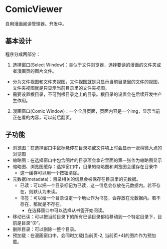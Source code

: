 # ComicViewer
自用漫画阅读管理器。开发中。

## 基本设计
程序分成两部分：
1. 选择窗口(Select Window)：类似于文件浏览器，选择要读的漫画的文件夹或者漫画页的图片文件。
  * 分为文件视图和文件夹视图，文件视图就是只显示当前目录里的文件的视图，文件夹视图就是只显示当前目录里的文件夹视图。
  * 需要设置根目录，不可到根目录之上的目录。根目录的设置会在后续开发中产生作用。
2. 漫画窗口(Comic Window)：一个全屏页面，页面内容是一个img，显示当前正在看的内容，可以前后翻页。

## 子功能
* 浏览图：在选择窗口中鼠标悬停在目录项或文件项上时会显示一张稍微大点的浏览图
* 缩略图：在选择窗口中包含图片的目录项会拿它里面的第一张作为缩略图显示
* 缩略图、浏览图缓存：选择窗口中，目录的缩略图和浏览图会缓存在目录中
  * 这一缓存可以用一个按钮清除。
* 元数据(metadata)：目录相关的信息会被保存在目录里的元数据。
  * 已读：可以把一个目录标记为已读，这一信息会存放在元数据内。若不存在，则默认为未读。
  * 书签：可以给一个目录设定一个地址作为书签，会存放在元数据内。若不存在，那就是不存在。
    * 在选择窗口中可以选择从书签开始阅读。
* 移动已读：可以把当前目录下的所有已读目录都给移动到一个特定目录下，目前是目录“(0”。
* 删除目录：可以删除一整个目录。
* 预加载：在漫画窗口中，会同时加载[当前页-2, 当前页+4]的图片作为预加载。